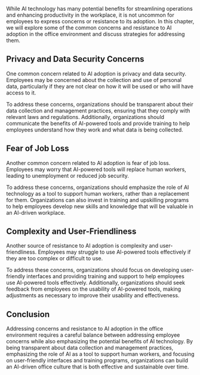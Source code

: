 

While AI technology has many potential benefits for streamlining operations and enhancing productivity in the workplace, it is not uncommon for employees to express concerns or resistance to its adoption. In this chapter, we will explore some of the common concerns and resistance to AI adoption in the office environment and discuss strategies for addressing them.

Privacy and Data Security Concerns
----------------------------------

One common concern related to AI adoption is privacy and data security. Employees may be concerned about the collection and use of personal data, particularly if they are not clear on how it will be used or who will have access to it.

To address these concerns, organizations should be transparent about their data collection and management practices, ensuring that they comply with relevant laws and regulations. Additionally, organizations should communicate the benefits of AI-powered tools and provide training to help employees understand how they work and what data is being collected.

Fear of Job Loss
----------------

Another common concern related to AI adoption is fear of job loss. Employees may worry that AI-powered tools will replace human workers, leading to unemployment or reduced job security.

To address these concerns, organizations should emphasize the role of AI technology as a tool to support human workers, rather than a replacement for them. Organizations can also invest in training and upskilling programs to help employees develop new skills and knowledge that will be valuable in an AI-driven workplace.

Complexity and User-Friendliness
--------------------------------

Another source of resistance to AI adoption is complexity and user-friendliness. Employees may struggle to use AI-powered tools effectively if they are too complex or difficult to use.

To address these concerns, organizations should focus on developing user-friendly interfaces and providing training and support to help employees use AI-powered tools effectively. Additionally, organizations should seek feedback from employees on the usability of AI-powered tools, making adjustments as necessary to improve their usability and effectiveness.

Conclusion
----------

Addressing concerns and resistance to AI adoption in the office environment requires a careful balance between addressing employee concerns while also emphasizing the potential benefits of AI technology. By being transparent about data collection and management practices, emphasizing the role of AI as a tool to support human workers, and focusing on user-friendly interfaces and training programs, organizations can build an AI-driven office culture that is both effective and sustainable over time.
